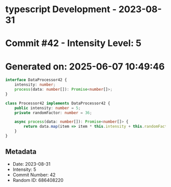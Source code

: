 ﻿# typescript Development - 2023-08-31
# Commit #42 - Intensity Level: 5
# Generated on: 2025-06-07 10:49:46
```typescript
interface DataProcessor42 {
    intensity: number;
    process(data: number[]): Promise<number[]>;
}

class Processor42 implements DataProcessor42 {
    public intensity: number = 5;
    private randomFactor: number = 36;

    async process(data: number[]): Promise<number[]> {
        return data.map(item => item * this.intensity + this.randomFactor);
    }
}
```
## Metadata
- Date: 2023-08-31
- Intensity: 5
- Commit Number: 42
- Random ID: 686408220
